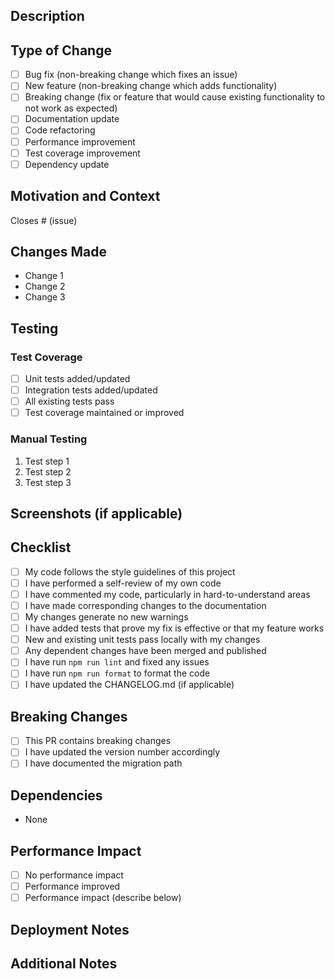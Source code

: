 ## Description

<!-- Provide a brief description of the changes in this PR -->

## Type of Change

<!-- Mark the relevant option with an "x" -->

- [ ] Bug fix (non-breaking change which fixes an issue)
- [ ] New feature (non-breaking change which adds functionality)
- [ ] Breaking change (fix or feature that would cause existing functionality to not work as expected)
- [ ] Documentation update
- [ ] Code refactoring
- [ ] Performance improvement
- [ ] Test coverage improvement
- [ ] Dependency update

## Motivation and Context

<!-- Why is this change required? What problem does it solve? -->
<!-- If it fixes an open issue, please link to the issue here -->

Closes # (issue)

## Changes Made

<!-- List the specific changes made in this PR -->

- Change 1
- Change 2
- Change 3

## Testing

<!-- Describe the tests you ran to verify your changes -->

### Test Coverage

- [ ] Unit tests added/updated
- [ ] Integration tests added/updated
- [ ] All existing tests pass
- [ ] Test coverage maintained or improved

### Manual Testing

<!-- Describe any manual testing performed -->

1. Test step 1
2. Test step 2
3. Test step 3

## Screenshots (if applicable)

<!-- Add screenshots to help explain your changes -->

## Checklist

<!-- Mark completed items with an "x" -->

- [ ] My code follows the style guidelines of this project
- [ ] I have performed a self-review of my own code
- [ ] I have commented my code, particularly in hard-to-understand areas
- [ ] I have made corresponding changes to the documentation
- [ ] My changes generate no new warnings
- [ ] I have added tests that prove my fix is effective or that my feature works
- [ ] New and existing unit tests pass locally with my changes
- [ ] Any dependent changes have been merged and published
- [ ] I have run `npm run lint` and fixed any issues
- [ ] I have run `npm run format` to format the code
- [ ] I have updated the CHANGELOG.md (if applicable)

## Breaking Changes

<!-- If this PR introduces breaking changes, describe them here -->

- [ ] This PR contains breaking changes
- [ ] I have updated the version number accordingly
- [ ] I have documented the migration path

## Dependencies

<!-- List any new dependencies added and why they are necessary -->

- None

## Performance Impact

<!-- Describe any performance implications of these changes -->

- [ ] No performance impact
- [ ] Performance improved
- [ ] Performance impact (describe below)

## Deployment Notes

<!-- Any special instructions for deploying this change? -->

## Additional Notes

<!-- Any additional information that reviewers should know -->
